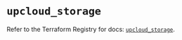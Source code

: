 # `upcloud_storage`

Refer to the Terraform Registry for docs: [`upcloud_storage`](https://registry.terraform.io/providers/upcloudltd/upcloud/5.23.4/docs/resources/storage).
